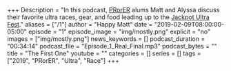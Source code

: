 +++
Description = "In this podcast, [PRorER](https://pr-or-er.com/) alums Matt and Alyssa discuss their favorite ultra races, gear, and food leading up to the [Jackpot Ultra Fest](http://www.beyondlimitsrunning.com/limitlessevents/JackpotUltraRunning)."
aliases = ["/1"]
author = "Happy Matt"
date = "2019-02-09T08:00:00-05:00"
episode = "1"
episode_image = "img/mostly.png"
explicit = "no"
images = ["img/mostly.png"]
news_keywords = []
podcast_duration = "00:34:14"
podcast_file = "Episode_1_Real_Final.mp3"
podcast_bytes = ""
title = "The First One"
youtube = ""
categories = []
series = []
tags = ["2019", "PRorER", "Ultra", "Race"]
+++
